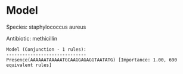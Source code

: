 
# Model

Species: staphylococcus aureus

Antibiotic: methicillin

```
Model (Conjunction - 1 rules):
------------------------------
Presence(AAAAAATAAAAATGCAAGGAGAGGTAATATG) [Importance: 1.00, 690 equivalent rules]

```

